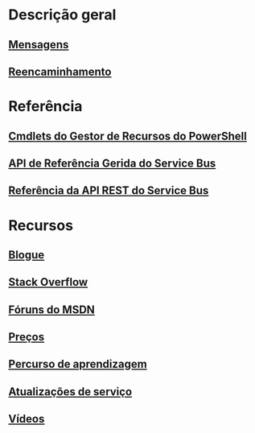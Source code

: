 # Descrição geral
## [Mensagens](../service-bus-messaging/service-bus-queues-topics-subscriptions.md)
## [Reencaminhamento](../service-bus-relay/relay-what-is-it.md)
# Referência
## [Cmdlets do Gestor de Recursos do PowerShell](/powershell/resourcemanager)
## [API de Referência Gerida do Service Bus](/dotnet/api/) 
## [Referência da API REST do Service Bus](/rest/api/servicebus) 
# Recursos
## [Blogue](https://blogs.msdn.microsoft.com/servicebus/)
## [Stack Overflow](http://stackoverflow.com/questions/tagged/servicebus)
## [Fóruns do MSDN](https://social.msdn.microsoft.com/forums/en-US/home?forum=servbus)
## [Preços](https://azure.microsoft.com/pricing/details/service-bus/)
## [Percurso de aprendizagem](https://azure.microsoft.com/documentation/learning-paths/service-bus/)
## [Atualizações de serviço](https://azure.microsoft.com/updates/?product=service-bus)
## [Vídeos](https://azure.microsoft.com/documentation/videos/index/?services=service-bus)


<!--HONumber=Nov16_HO4-->


